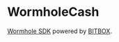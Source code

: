 # WormholeCash

[Wormhole SDK](https://developer.bitcoin.com/wormhole.html) powered by [BITBOX](https://developer.bitcoin.com/bitbox.html).
